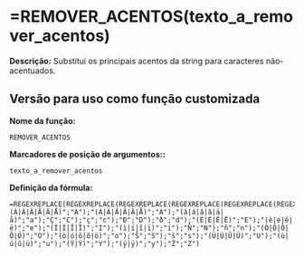 # =REMOVER_ACENTOS(texto_a_remover_acentos)

**Descrição:** Substitui os principais acentos da string para caracteres não-acentuados.

## Versão para uso como função customizada

**Nome da função:**
```
REMOVER_ACENTOS
```
**Marcadores de posição de argumentos::**
```
texto_a_remover_acentos
```

**Definição da fórmula:**
```
=REGEXREPLACE(REGEXREPLACE(REGEXREPLACE(REGEXREPLACE(REGEXREPLACE(REGEXREPLACE(REGEXREPLACE(REGEXREPLACE(REGEXREPLACE(REGEXREPLACE(REGEXREPLACE(REGEXREPLACE(REGEXREPLACE(REGEXREPLACE(REGEXREPLACE(REGEXREPLACE(REGEXREPLACE(REGEXREPLACE(REGEXREPLACE(REGEXREPLACE(REGEXREPLACE(REGEXREPLACE(texto_a_remover_acentos;"(À|Á|Â|Ã|Ä|Å)";"A");"(À|Á|Â|Ã|Ä|Å)";"A");"(à|á|â|ã|ä|å)";"a");"Ç";"C");"ç";"c");"Ð";"D");"ð";"d");"(È|É|Ê|Ë)";"E");"(è|é|ê|ë)";"e");"(Ì|Í|Î|Ï)";"I");"(ì|í|î|ï)";"i");"Ñ";"N");"ñ";"n");"(Ò|Ó|Ô|Õ|Ö)";"O");"(ò|ó|ô|õ|ö)";"o");"Š";"S");"š";"s");"(Ù|Ú|Û|Ü)";"U");"(ù|ú|û|ü)";"u");"(Ÿ|Ý)";"Y");"(ý|ÿ)";"y");"Ž";"Z")
```